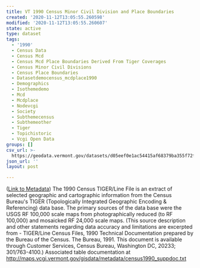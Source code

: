 ```yaml
---
title: VT 1990 Census Minor Civil Division and Place Boundaries
created: '2020-11-12T13:05:55.260598'
modified: '2020-11-12T13:05:55.260607'
state: active
type: dataset
tags:
  - '1990'
  - Census Data
  - Census Mcd
  - Census Mcd Place Boundaries Derived From Tiger Coverages
  - Census Minor Civil Divisions
  - Census Place Boundaries
  - Datasetdemocensus_mcdplace1990
  - Demographics
  - Isothemedemo
  - Mcd
  - Mcdplace
  - Nodevcgi
  - Society
  - Subthemecensus
  - Subthemeother
  - Tiger
  - Topichistoric
  - Vcgi Open Data
groups: []
csv_url: >-
  https://geodata.vermont.gov/datasets/d05eef0e1ac54415af68379ba355f72f_9.csv?outSR=%7B%22latestWkid%22%3A32145%2C%22wkid%22%3A32145%7D
json_url: ''
layout: post

---
```

(<a href='http://maps.vcgi.vermont.gov/gisdata/metadata/DemoCensus_MCDPLACE1990.htm' target='_blank'>Link to Metadata</a>) The 1990 Census TIGER/Line File is an extract of selected geographic and cartographic information from the Census Bureau's TIGER (Topologically Integrated Geographic Encoding & Referencing) data base. The primary sources of the data base were the USGS RF 100,000 scale maps from photographically reduced (to RF 100,000) and mosaicked RF 24,000 scale maps. (This source description and other statements regarding data accuracy and limitations are excerpted from - TIGER/Line Census Files, 1990 Technical Documentation prepared by the Bureau of the Census. The Bureau, 1991. This document is available through Customer Services, Census Bureau, Washington DC, 20233; 301/763-4100.) Associated table documentation at http://maps.vcgi.vermont.gov/gisdata/metadata/census1990_suppdoc.txt
